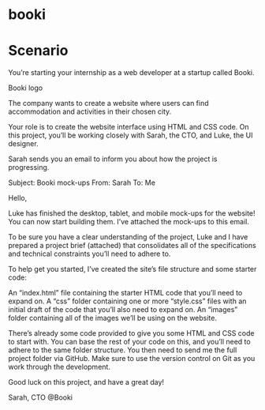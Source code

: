 # booki

# Scenario
You’re starting your internship as a web developer at a startup called Booki.

Booki logo

The company wants to create a website where users can find accommodation and activities in their chosen city.

Your role is to create the website interface using HTML and CSS code. On this project, you’ll be working closely with Sarah, the CTO, and Luke, the UI designer. 

Sarah sends you an email to inform you about how the project is progressing.


Subject: Booki mock-ups
From: Sarah
To: Me

Hello,

Luke has finished the desktop, tablet, and mobile mock-ups for the website! You can now start building them. I’ve attached the mock-ups to this email. 

To be sure you have a clear understanding of the project, Luke and I have prepared a project brief (attached) that consolidates all of the specifications and technical constraints you’ll need to adhere to.

To help get you started, I’ve created the site’s file structure and some starter code: 

An “index.html” file containing the starter HTML code that you’ll need to expand on.
A “css” folder containing one or more “style.css” files with an initial draft of the code that you’ll also need to expand on.
An “images” folder containing all of the images we’ll be using on the website.

There’s already some code provided to give you some HTML and CSS code to start with. You can base the rest of your code on this, and you’ll need to adhere to the same folder structure.
You then need to send me the full project folder via GitHub. Make sure to use the version control on Git as you work through the development.

Good luck on this project, and have a great day!

Sarah, CTO @Booki

